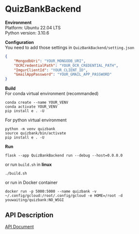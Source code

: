 # QuizBankBackend
**Environment**<br>
Platform: Ubuntu 22.04 LTS<br>
Python version: 3.10.6<br>

**Configuration**<br>
You need to add those settings in `QuizBankBackend/setting.json`
```json
{
    "MongodbUri": "YOUR_MONGODB_URI",
    "OCRCredentialPath": "YOUR_OCR_CREDENTIAL_PATH",
    "ImgurClientId": "YOUR_CLIENT_ID",
    "GmailAppPassword": "YOUR_GMAIL_APP_PASSWORD"
}
```

**Build**<br>
For conda virtual environment (recommanded)
```
conda create --name YOUR_VENV 
conda activate YOUR_VENV
pip install e . -U
```
For python virtual environment
```
python -m venv quizbank
source quizbank/bin/activate
pip install e . -U
```
**Run**
```
flask --app QuizBankBackend run --debug --host=0.0.0.0
```
or run `build.sh` in **linux**
```
./build.sh
```
or run in Docker container
```
docker run -p 5000:5000 --name quizbank -v ~/.config/gcloud:/root/.config/gcloud -e HOME=/root -d youwaiting/quizbank:NO_WSGI
```
## API Description
[API Document](https://hackmd.io/@5ljei2jDT1KwLOo0tzos2w/Sk4YwJqw3)
